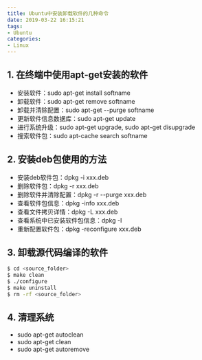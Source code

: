 ```yaml
---
title: Ubuntu中安装卸载软件的几种命令
date: 2019-03-22 16:15:21
tags: 
- Ubuntu
categories: 
- Linux
---
```

## 1. 在终端中使用apt-get安装的软件
- 安装软件：sudo apt-get install softname
- 卸载软件：sudo apt-get remove softname
- 卸载并清除配置：sudo apt-get --purge softname
- 更新软件信息数据库：sudo apt-get update
- 进行系统升级：sudo apt-get upgrade, sudo apt-get disupgrade
- 搜索软件包：sudo apt-cache search softname

## 2. 安装deb包使用的方法
- 安装deb软件包：dpkg -i xxx.deb
- 删除软件包：dpkg -r xxx.deb
- 删除软件并清除配置：dpkg -r --purge xxx.deb
- 查看软件包信息：dpkg -info xxx.deb
- 查看文件拷贝详情：dpkg -L xxx.deb
- 查看系统中已安装软件包信息：dpkg -I
- 重新配置软件包：dpkg -reconfigure xxx.deb

## 3. 卸载源代码编译的软件
```bash
$ cd <source_folder>    
$ make clean
$ ./configure
$ make uninstall
$ rm -rf <source_folder>
```
## 4. 清理系统
- sudo apt-get autoclean
- sudo apt-get clean
- sudo apt-get autoremove
